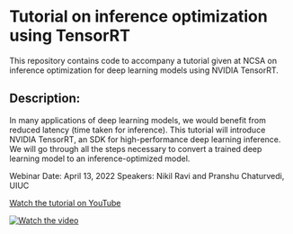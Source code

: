 # Tutorial on inference optimization using TensorRT

This repository contains code to accompany a tutorial given at NCSA on inference optimization for deep learning models using NVIDIA TensorRT. 

## Description:
In many applications of deep learning models, we would benefit from reduced latency (time taken for inference). This tutorial will introduce NVIDIA TensorRT, an SDK for high-performance deep learning inference. We will go through all the steps necessary to convert a trained deep learning model to an inference-optimized model.

Webinar Date: April 13, 2022
Speakers: Nikil Ravi and Pranshu Chaturvedi, UIUC

[Watch the tutorial on YouTube](https://www.youtube.com/watch?v=UnIuMXGylfY)

[![Watch the video](https://img.youtube.com/vi/UnIuMXGylfY/maxresdefault.jpg)](https://www.youtube.com/watch?v=UnIuMXGylfY)




